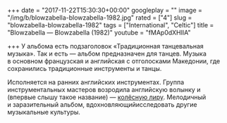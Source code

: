 +++
date = "2017-11-22T15:30:30+00:00"
googleplay = ""
image = "/img/b/blowzabella-blowzabella-1982.jpg"
rated = ["4"]
slug = "blowzabella-blowzabella-1982"
tags = ["International", "Celtic"]
title = "Blowzabella — Blowzabella (1982)"
youtube = "fMAp0dXHIlA"

+++
У альбома есть подзаголовок «Традиционная танцевальная музыка». Так и есть — альбом предназначен для танцев. Музыка в основном французская и английская с отголосками Македонии, где сохранились традиционные инструменты и танцы.

Исполняется на ранних английских инструментах. Группа инструментальных мастеров возродила английскую волынку и (впервые слышу такое название) — [колёсную лиру](https://www.youtube.com/watch?v=1uuC8zpmxls). Мелодичный и заразительный альбом, вдохновляющийисследовать другие музыкальные культуры.